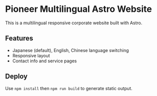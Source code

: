 # Pioneer Multilingual Astro Website

This is a multilingual responsive corporate website built with Astro.

## Features
- Japanese (default), English, Chinese language switching
- Responsive layout
- Contact info and service pages

## Deploy
Use `npm install` then `npm run build` to generate static output.
